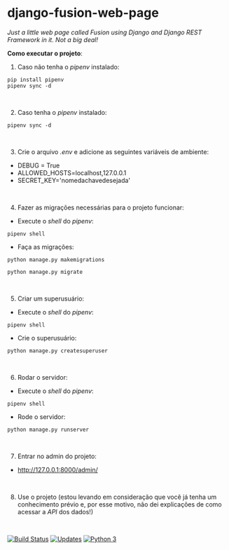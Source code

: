 # django-fusion-web-page

_Just a little web page called Fusion using Django and Django REST Framework in it.
Not a big deal!_

**Como executar o projeto**:

1. Caso não tenha o _pipenv_ instalado:
```console
pip install pipenv
pipenv sync -d
```

<br>

2. Caso tenha o _pipenv_ instalado:
```console
pipenv sync -d
```

<br>

3. Crie o arquivo _.env_ e adicione as seguintes variáveis de ambiente:

- DEBUG = True
- ALLOWED_HOSTS=localhost,127.0.0.1
- SECRET_KEY='nomedachavedesejada'

<br>

4. Fazer as migrações necessárias para o projeto funcionar:

- Execute o _shell_ do _pipenv_:
```console
pipenv shell
```
- Faça as migrações:
```console
python manage.py makemigrations

python manage.py migrate
```

<br>

5. Criar um superusuário:

- Execute o _shell_ do _pipenv_:

```console
pipenv shell
```
- Crie o superusuário:
```console
python manage.py createsuperuser
```

<br>

6. Rodar o servidor:
- Execute o _shell_ do _pipenv_:
```console
pipenv shell
```

- Rode o servidor:
```console
python manage.py runserver
```

<br>

7. Entrar no admin do projeto:
- http://127.0.0.1:8000/admin/

<br>

8. Use o projeto 
(estou levando em consideração que você já tenha um conhecimento prévio e, 
por esse motivo, não dei explicações de como acessar a _API_ dos dados!)

<br>

[![Build Status](https://travis-ci.com/franciscowendel/django-fusion-web-page.svg?branch=main)](https://travis-ci.com/franciscowendel/django-fusion-web-page)
[![Updates](https://pyup.io/repos/github/franciscowendel/django-fusion-web-page/shield.svg)](https://pyup.io/repos/github/franciscowendel/django-fusion-web-page/)
[![Python 3](https://pyup.io/repos/github/franciscowendel/django-fusion-web-page/python-3-shield.svg)](https://pyup.io/repos/github/franciscowendel/django-fusion-web-page/)